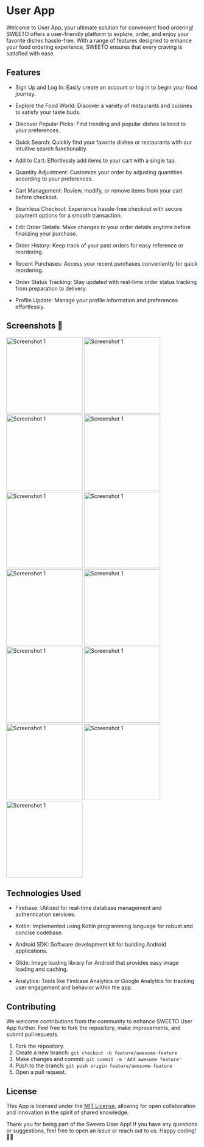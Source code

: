 # User App

Welcome to User App, your ultimate solution for convenient food ordering! SWEETO offers a user-friendly platform to explore, order, and enjoy your favorite dishes hassle-free. With a range of features designed to enhance your food ordering experience, SWEETO ensures that every craving is satisfied with ease.


## Features

- Sign Up and Log In: Easily create an account or log in to begin your food journey.

- Explore the Food World: Discover a variety of restaurants and cuisines to satisfy your taste buds.

- Discover Popular Picks: Find trending and popular dishes tailored to your preferences.

- Quick Search: Quickly find your favorite dishes or restaurants with our intuitive search functionality.

- Add to Cart: Effortlessly add items to your cart with a single tap.

- Quantity Adjustment: Customize your order by adjusting quantities according to your preferences.

- Cart Management: Review, modify, or remove items from your cart before checkout.

- Seamless Checkout: Experience hassle-free checkout with secure payment options for a smooth transaction.

- Edit Order Details: Make changes to your order details anytime before finalizing your purchase.

- Order History: Keep track of your past orders for easy reference or reordering.

- Recent Purchases: Access your recent purchases conveniently for quick reordering.

- Order Status Tracking: Stay updated with real-time order status tracking from preparation to delivery.

- Profile Update: Manage your profile information and preferences effortlessly.

## Screenshots 📸

<img src="Screenhsots/IMG-20240301-WA0013.jpg" alt="Screenshot 1" width="200"/> <img src="Screenhsots/IMG-20240301-WA0012.jpg" alt="Screenshot 1" width="200"/>
<img src="Screenhsots/IMG-20240301-WA0014.jpg" alt="Screenshot 1" width="200"/>
<img src="Screenhsots/IMG-20240301-WA0011.jpg" alt="Screenshot 1" width="200"/>
<img src="Screenhsots/IMG-20240301-WA0010.jpg" alt="Screenshot 1" width="200"/>
<img src="Screenhsots/IMG-20240301-WA0009.jpg" alt="Screenshot 1" width="200"/>
<img src="Screenhsots/IMG-20240301-WA0007.jpg" alt="Screenshot 1" width="200"/>
<img src="Screenhsots/IMG-20240301-WA0008.jpg" alt="Screenshot 1" width="200"/>
<img src="Screenhsots/IMG-20240301-WA0006.jpg" alt="Screenshot 1" width="200"/>
<img src="Screenhsots/IMG-20240301-WA0001.jpg" alt="Screenshot 1" width="200"/>
<img src="Screenhsots/IMG-20240301-WA0003.jpg" alt="Screenshot 1" width="200"/>
<img src="Screenhsots/IMG-20240301-WA0005.jpg" alt="Screenshot 1" width="200"/>
<img src="Screenhsots/IMG-20240301-WA0002.jpg" alt="Screenshot 1" width="200"/>

## Technologies Used

- Firebase: Utilized for real-time database management and authentication services.

- Kotlin: Implemented using Kotlin programming language for robust and concise codebase.

- Android SDK: Software development kit for building Android applications.

- Glide: Image loading library for Android that provides easy image loading and caching.

- Analytics: Tools like Firebase Analytics or Google Analytics for tracking user engagement and behavior within the app.



## Contributing

We welcome contributions from the community to enhance SWEETO User App further. Feel free to fork the repository, make improvements, and submit pull requests.

1. Fork the repository.
2. Create a new branch: `git checkout -b feature/awesome-feature`
3. Make changes and commit: `git commit -m 'Add awesome feature'`
4. Push to the branch: `git push origin feature/awesome-feature`
5. Open a pull request.



## License

This App is licensed under the [MIT License](https://choosealicense.com/licenses/mit/), allowing for open collaboration and innovation in the spirit of shared knowledge.

Thank you for being part of the Sweeto User App! If you have any questions or suggestions, feel free to open an issue or reach out to us. Happy coding! 🚀📞
